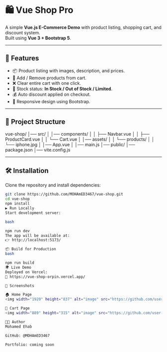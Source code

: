 # 🛍️ Vue Shop Pro

A simple **Vue.js E-Commerce Demo** with product listing, shopping cart, and discount system.  
Built using **Vue 3 + Bootstrap 5**.

---

## 🚀 Features
- 📦 Product listing with images, description, and prices.  
- 🛒 Add / Remove products from cart.  
- ❌ Clear entire cart with one click.  
- 🔔 Stock status: **In Stock / Out of Stock / Limited**.  
- 💰 Auto discount applied on checkout.  
- 📱 Responsive design using Bootstrap.  

---

## 📂 Project Structure
vue-shop/
│── src/
│ │── components/
│ │ ├── Navbar.vue
│ │ ├── ProductCard.vue
│ │ └── Cart.vue
│ │── assets/
│ │ └── products/
│ │ └── iphone.jpg
│ │── App.vue
│ │── main.js
│── public/
│── package.json
│── vite.config.js



---

## 🛠️ Installation
Clone the repository and install dependencies:

```bash
git clone https://github.com/MOHAmED3467/vue-shop.git
cd vue-shop
npm install
▶️ Run Locally
Start development server:

bash

npm run dev
The app will be available at:
👉 http://localhost:5173/

📦 Build for Production
bash

npm run build
🌍 Live Demo
Deployed on Vercel:
🔗 https://vue-shop-orpin.vercel.app/

📸 Screenshots

🏠 Home Page
<img width="1920" height="837" alt="image" src="https://github.com/user-attachments/assets/c33c7915-d55f-4183-89fb-e4fab71d0cc9" />

🛒 Cart Page
<img width="889" height="315" alt="image" src="https://github.com/user-attachments/assets/237bb206-cbf8-4f13-8c09-f664d4b4adec" />

👨‍💻 Author
Mohamed Ehab

GitHub: @MOHAmED3467

Portfolio: coming soon




